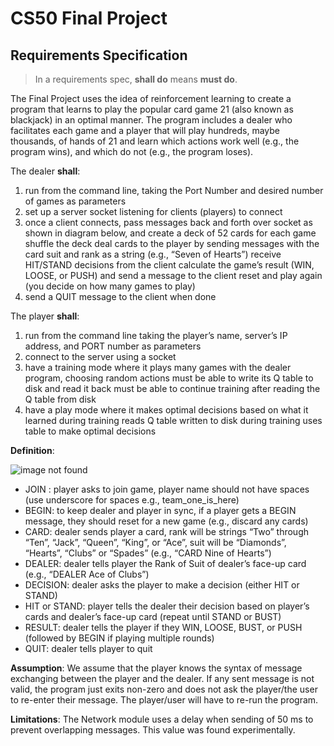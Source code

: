 # CS50 Final Project
## Requirements Specification
 
> In a requirements spec, **shall do** means **must do**.
 
The Final Project uses the idea of reinforcement learning to create a program that learns to play the popular card game 21 (also known as blackjack) in an optimal manner. The program includes a dealer who facilitates each game and a player that will play hundreds, maybe thousands, of hands of 21 and learn which actions work well (e.g., the program wins), and which do not (e.g., the program loses). 
 
The dealer **shall**:
 
1. run from the command line, taking the Port Number and desired number of games as parameters
2. set up a server socket listening for clients (players) to connect
3. once a client connects, pass messages back and forth over socket as shown in diagram below, and
create a deck of 52 cards for each game
shuffle the deck
deal cards to the player by sending messages with the card suit and rank as a string (e.g., “Seven of Hearts”)
receive HIT/STAND decisions from the client
calculate the game’s result (WIN, LOOSE, or PUSH) and send a message to the client
reset and play again (you decide on how many games to play)
4. send a QUIT message to the client when done

The player **shall**:
 
1. run from the command line taking the player’s name, server’s IP address, and PORT number as parameters
2. connect to the server using a socket
3. have a training mode where it plays many games with the dealer program, choosing random actions
must be able to write its Q table to disk and read it back
must be able to continue training after reading the Q table from disk
4. have a play mode where it makes optimal decisions based on what it learned during training
reads Q table written to disk during training
uses table to make optimal decisions
 
**Definition**:

![image not found](https://www.cs.dartmouth.edu/~tjp/cs50/project/MessagePassing.png)

 * JOIN <player name>: player asks to join game, player name should not have spaces (use underscore for spaces e.g., team_one_is_here)
 * BEGIN: to keep dealer and player in sync, if a player gets a BEGIN message, they should reset for a new game (e.g., discard any cards)
 * CARD: dealer sends player a card, rank will be strings “Two” through “Ten”, “Jack”, “Queen”, “King”, or “Ace”, suit will be “Diamonds”, “Hearts”, “Clubs” or “Spades” (e.g., “CARD Nine of Hearts”)
 * DEALER: dealer tells player the Rank of Suit of dealer’s face-up card (e.g., “DEALER Ace of Clubs”)
 * DECISION: dealer asks the player to make a decision (either HIT or STAND)
 * HIT or STAND: player tells the dealer their decision based on player’s cards and dealer’s face-up card (repeat until STAND or BUST)
 * RESULT: dealer tells the player if they WIN, LOOSE, BUST, or PUSH (followed by BEGIN if playing multiple rounds)
 * QUIT: dealer tells player to quit
 
 
**Assumption**:
We assume that the player knows the syntax of message exchanging between the player and the dealer. If any sent message is not valid, the program just exits non-zero and does not ask the player/the user to re-enter their message. The player/user will have to re-run the program.
 
 
**Limitations**:
The Network module uses a delay when sending of 50 ms to prevent overlapping messages. This value was found experimentally.
 
 

